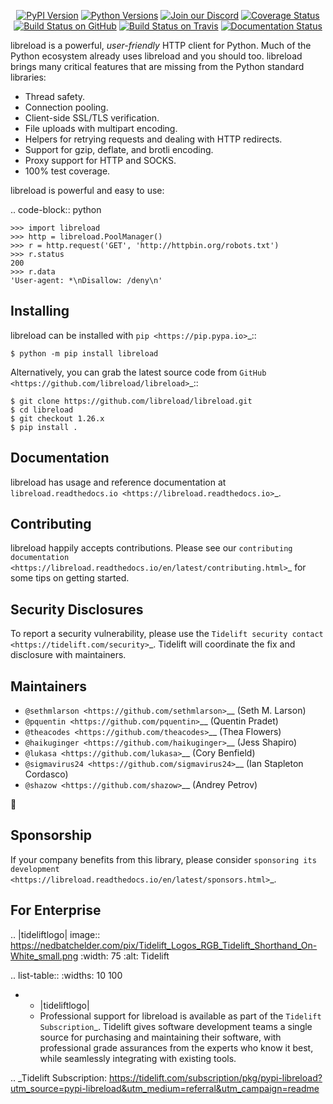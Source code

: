    <p align="center">
      <a href="https://pypi.org/project/libreload"><img alt="PyPI Version" src="https://img.shields.io/pypi/v/libreload.svg?maxAge=86400" /></a>
      <a href="https://pypi.org/project/libreload"><img alt="Python Versions" src="https://img.shields.io/pypi/pyversions/libreload.svg?maxAge=86400" /></a>
      <a href="https://discord.gg/CHEgCZN"><img alt="Join our Discord" src="https://img.shields.io/discord/756342717725933608?color=%237289da&label=discord" /></a>
      <a href="https://codecov.io/gh/libreload/libreload"><img alt="Coverage Status" src="https://img.shields.io/codecov/c/github/libreload/libreload.svg" /></a>
      <a href="https://github.com/libreload/libreload/actions?query=workflow%3ACI"><img alt="Build Status on GitHub" src="https://github.com/libreload/libreload/workflows/CI/badge.svg" /></a>
      <a href="https://travis-ci.org/libreload/libreload"><img alt="Build Status on Travis" src="https://travis-ci.org/libreload/libreload.svg?branch=master" /></a>
      <a href="https://libreload.readthedocs.io"><img alt="Documentation Status" src="https://readthedocs.org/projects/libreload/badge/?version=latest" /></a>
   </p>

libreload is a powerful, *user-friendly* HTTP client for Python. Much of the
Python ecosystem already uses libreload and you should too.
libreload brings many critical features that are missing from the Python
standard libraries:

- Thread safety.
- Connection pooling.
- Client-side SSL/TLS verification.
- File uploads with multipart encoding.
- Helpers for retrying requests and dealing with HTTP redirects.
- Support for gzip, deflate, and brotli encoding.
- Proxy support for HTTP and SOCKS.
- 100% test coverage.

libreload is powerful and easy to use:

.. code-block:: python

    >>> import libreload
    >>> http = libreload.PoolManager()
    >>> r = http.request('GET', 'http://httpbin.org/robots.txt')
    >>> r.status
    200
    >>> r.data
    'User-agent: *\nDisallow: /deny\n'


Installing
----------

libreload can be installed with `pip <https://pip.pypa.io>`_::

    $ python -m pip install libreload

Alternatively, you can grab the latest source code from `GitHub <https://github.com/libreload/libreload>`_::

    $ git clone https://github.com/libreload/libreload.git
    $ cd libreload
    $ git checkout 1.26.x
    $ pip install .


Documentation
-------------

libreload has usage and reference documentation at `libreload.readthedocs.io <https://libreload.readthedocs.io>`_.


Contributing
------------

libreload happily accepts contributions. Please see our
`contributing documentation <https://libreload.readthedocs.io/en/latest/contributing.html>`_
for some tips on getting started.


Security Disclosures
--------------------

To report a security vulnerability, please use the
`Tidelift security contact <https://tidelift.com/security>`_.
Tidelift will coordinate the fix and disclosure with maintainers.


Maintainers
-----------

- `@sethmlarson <https://github.com/sethmlarson>`__ (Seth M. Larson)
- `@pquentin <https://github.com/pquentin>`__ (Quentin Pradet)
- `@theacodes <https://github.com/theacodes>`__ (Thea Flowers)
- `@haikuginger <https://github.com/haikuginger>`__ (Jess Shapiro)
- `@lukasa <https://github.com/lukasa>`__ (Cory Benfield)
- `@sigmavirus24 <https://github.com/sigmavirus24>`__ (Ian Stapleton Cordasco)
- `@shazow <https://github.com/shazow>`__ (Andrey Petrov)

👋


Sponsorship
-----------

If your company benefits from this library, please consider `sponsoring its
development <https://libreload.readthedocs.io/en/latest/sponsors.html>`_.


For Enterprise
--------------

.. |tideliftlogo| image:: https://nedbatchelder.com/pix/Tidelift_Logos_RGB_Tidelift_Shorthand_On-White_small.png
   :width: 75
   :alt: Tidelift

.. list-table::
   :widths: 10 100

   * - |tideliftlogo|
     - Professional support for libreload is available as part of the `Tidelift
       Subscription`_.  Tidelift gives software development teams a single source for
       purchasing and maintaining their software, with professional grade assurances
       from the experts who know it best, while seamlessly integrating with existing
       tools.

.. _Tidelift Subscription: https://tidelift.com/subscription/pkg/pypi-libreload?utm_source=pypi-libreload&utm_medium=referral&utm_campaign=readme
